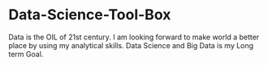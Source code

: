 # Data-Science-Tool-Box
Data is the OIL of 21st century. I am looking forward to make world a better place by using my analytical skills. Data Science and Big Data is my Long term Goal.
